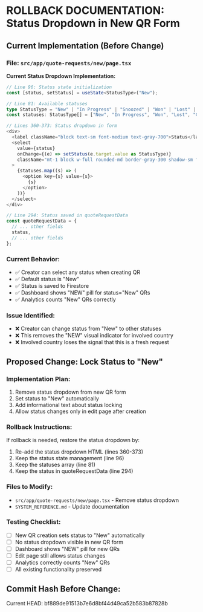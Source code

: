 # ROLLBACK DOCUMENTATION: Status Dropdown in New QR Form

## Current Implementation (Before Change)

### File: `src/app/quote-requests/new/page.tsx`

**Current Status Dropdown Implementation:**
```typescript
// Line 96: Status state initialization
const [status, setStatus] = useState<StatusType>("New");

// Line 81: Available statuses
type StatusType = "New" | "In Progress" | "Snoozed" | "Won" | "Lost" | "Cancelled";
const statuses: StatusType[] = ["New", "In Progress", "Won", "Lost", "Cancelled"];

// Lines 360-373: Status dropdown in form
<div>
  <label className="block text-sm font-medium text-gray-700">Status</label>
  <select
    value={status}
    onChange={(e) => setStatus(e.target.value as StatusType)}
    className="mt-1 block w-full rounded-md border-gray-300 shadow-sm focus:border-blue-500 focus:ring-blue-500"
  >
    {statuses.map((s) => (
      <option key={s} value={s}>
        {s}
      </option>
    ))}
  </select>
</div>

// Line 294: Status saved in quoteRequestData
const quoteRequestData = {
  // ... other fields
  status,
  // ... other fields
};
```

### Current Behavior:
- ✅ Creator can select any status when creating QR
- ✅ Default status is "New"
- ✅ Status is saved to Firestore
- ✅ Dashboard shows "NEW" pill for status="New" QRs
- ✅ Analytics counts "New" QRs correctly

### Issue Identified:
- ❌ Creator can change status from "New" to other statuses
- ❌ This removes the "NEW" visual indicator for involved country
- ❌ Involved country loses the signal that this is a fresh request

## Proposed Change: Lock Status to "New"

### Implementation Plan:
1. Remove status dropdown from new QR form
2. Set status to "New" automatically
3. Add informational text about status locking
4. Allow status changes only in edit page after creation

### Rollback Instructions:
If rollback is needed, restore the status dropdown by:
1. Re-add the status dropdown HTML (lines 360-373)
2. Keep the status state management (line 96)
3. Keep the statuses array (line 81)
4. Keep the status in quoteRequestData (line 294)

### Files to Modify:
- `src/app/quote-requests/new/page.tsx` - Remove status dropdown
- `SYSTEM_REFERENCE.md` - Update documentation

### Testing Checklist:
- [ ] New QR creation sets status to "New" automatically
- [ ] No status dropdown visible in new QR form
- [ ] Dashboard shows "NEW" pill for new QRs
- [ ] Edit page still allows status changes
- [ ] Analytics correctly counts "New" QRs
- [ ] All existing functionality preserved

## Commit Hash Before Change:
Current HEAD: bf889de91513b7e6d8bf44d49ca52b583b87828b
